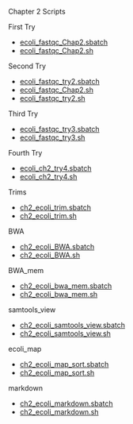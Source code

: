 Chapter 2 Scripts

First Try
* [ecoli_fastqc_Chap2.sbatch](https://github.com/biol726314/Biol5263/blob/main/Scripts/ecoli_fastqc_Chap2.sbatch)
* [ecoli_fastqc_Chap2.sh](https://github.com/biol726314/Biol5263/blob/main/Scripts/ecoli_fastqc_Chap2.sh)

Second Try
* [ecoli_fastqc_try2.sbatch](https://github.com/biol726314/Biol5263/blob/main/Scripts/ecoli_fastqc_Chap2.sbatch)
* [ecoli_fastqc_Chap2.sh](https://github.com/biol726314/Biol5263/blob/main/Scripts/ecoli_fastqc_Chap2.sh)
* [ecoli_fastqc_try2.sh](https://github.com/biol726314/Biol5263/blob/main/Scripts/ecoli_fastqc_try2.sh)

Third Try
* [ecoli_fastqc_try3.sbatch](https://github.com/biol726314/Biol5263/blob/main/Scripts/ecoli_fastqc_try3.sbatch)
* [ecoli_fastqc_try3.sh](https://github.com/biol726314/Biol5263/blob/main/Scripts/ecoli_fastqc_try3.sh)

Fourth Try
* [ecoli_ch2_try4.sbatch](https://github.com/biol726314/Biol5263/blob/main/Scripts/ecoli_ch2_try4.sbatch)
* [ecoli_ch2_try4.sh](https://github.com/biol726314/Biol5263/blob/main/Scripts/ecoli_ch2_try4.sh)

Trims
* [ch2_ecoli_trim.sbatch](https://github.com/biol726314/Biol5263/blob/main/Scripts/chap2/ch2_ecoli_trim.sbatch)
* [ch2_ecoli_trim.sh](https://github.com/biol726314/Biol5263/blob/main/Scripts/chap2/ch2_ecoli_trim.sh)

BWA
* [ch2_ecoli_BWA.sbatch](https://github.com/biol726314/Biol5263/blob/main/Scripts/chap2/ch2_ecoli_BWA.sh)
* [ch2_ecoli_BWA.sh](https://github.com/biol726314/Biol5263/blob/main/Scripts/chap2/ch_ecoli_BWA.sbatch)

BWA_mem
* [ch2_ecoli_bwa_mem.sbatch](https://github.com/biol726314/Biol5263/blob/main/Scripts/chap2/BWA/ch2_ecoli_bwa_mem.sbatch)
* [ch2_ecoli_bwa_mem.sh](https://github.com/biol726314/Biol5263/blob/main/Scripts/chap2/BWA/ch2_ecoli_bwa_mem.sh)

samtools_view
* [ch2_ecoli_samtools_view.sbatch](https://github.com/biol726314/Biol5263/blob/main/Scripts/chap2/BWA/ch2_ecoli_samtools_view.sbatch)
* [ch2_ecoli_samtools_view.sh](https://github.com/biol726314/Biol5263/blob/main/Scripts/chap2/BWA/ch2_ecoli_samtools_view.sh)

ecoli_map
* [ch2_ecoli_map_sort.sbatch](https://github.com/biol726314/Biol5263/blob/main/Scripts/chap2/BWA/ch2_ecoli_map_sort.sbatch)
* [ch2_ecoli_map_sort.sh](https://github.com/biol726314/Biol5263/blob/main/Scripts/chap2/BWA/ch2_ecoli_map_sort.sh)

markdown
* [ch2_ecoli_markdown.sbatch](https://github.com/biol726314/Biol5263/blob/main/Scripts/chap2/BWA/ch2_ecoli_markdown.sbatch)
* [ch2_ecoli_markdown.sh](https://github.com/biol726314/Biol5263/blob/main/Scripts/chap2/BWA/ch2_ecoli_markdup.sh)

